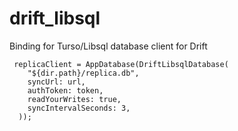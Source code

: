 # drift_libsql

Binding for Turso/Libsql database client for Drift

```
 replicaClient = AppDatabase(DriftLibsqlDatabase(
    "${dir.path}/replica.db",
    syncUrl: url,
    authToken: token,
    readYourWrites: true,
    syncIntervalSeconds: 3,
  ));
```
